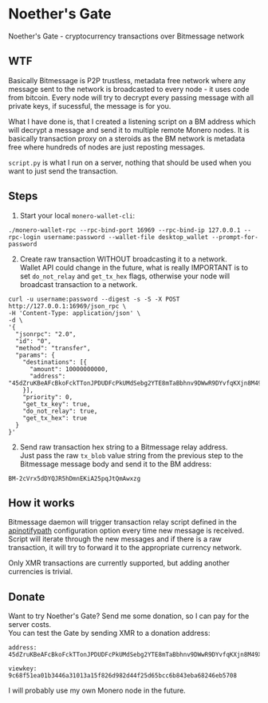 # Noether's Gate  
Noether's Gate - cryptocurrency transactions over Bitmessage network  

## WTF
Basically Bitmessage is P2P trustless, metadata free network where any message sent to the network is broadcasted to every node - it uses code from bitcoin. Every node will try to decrypt every passing message with all private keys, if sucessful, the message is for you.  

What I have done is, that I created a listening script on a BM address which will decrypt a message and send it to multiple remote Monero nodes. It is basically transaction proxy on a steroids as the BM network is metadata free where hundreds of nodes are just reposting messages.  

`script.py` is what I run on a server, nothing that should be used when you want to just send the transaction.  

## Steps  
1. Start your local `monero-wallet-cli`:  
```
./monero-wallet-rpc --rpc-bind-port 16969 --rpc-bind-ip 127.0.0.1 --rpc-login username:password --wallet-file desktop_wallet --prompt-for-password
```

2. Create raw transaction WITHOUT broadcasting it to a network.  
Wallet API could change in the future, what is really IMPORTANT is to set `do_not_relay` and `get_tx_hex` flags, otherwise your node will broadcast transaction to a network.  

```
curl -u username:password --digest -s -S -X POST http://127.0.0.1:16969/json_rpc \
-H 'Content-Type: application/json' \
-d \
'{
  "jsonrpc": "2.0",
  "id": "0",
  "method": "transfer",
  "params": {
    "destinations": [{
      "amount": 10000000000,
      "address": "45dZruKBeAFcBkoFckTTonJPDUDFcPkUMdSebg2YTE8mTaBbhnv9DWwR9DYvfqKXjn8M49XpTcLw8c5mZ457etvuP8e9DDC"
    }],
    "priority": 0,
    "get_tx_key": true,
    "do_not_relay": true,
    "get_tx_hex": true
  }
}'
```

2. Send raw transaction hex string to a Bitmessage relay address.  
Just pass the raw `tx_blob` value string from the previous step to the Bitmessage message body and send it to the BM address:  
```
BM-2cVrx5dDYQJR5hDmnEKiA25pqJtQmAwxzg
```


## How it works  
Bitmessage daemon will trigger transaction relay script defined in the [apinotifypath](https://bitmessage.org/wiki/API_Reference) configuration option every time new message is received.  
Script will iterate through the new messages and if there is a raw transaction, it will try to forward it to the appropriate currency network.  

Only XMR transactions are currently supported, but adding another currencies is trivial.  

## Donate
Want to try Noether's Gate? Send me some donation, so I can pay for the server costs.  
You can test the Gate by sending XMR to a donation address:
```
address:  
45dZruKBeAFcBkoFckTTonJPDUDFcPkUMdSebg2YTE8mTaBbhnv9DWwR9DYvfqKXjn8M49XpTcLw8c5mZ457etvuP8e9DDC  

viewkey:  
9c68f51ea01b3446a31013a15f826d982d44f25d65bcc6b843eba68246eb5708
```  

I will probably use my own Monero node in the future.  

